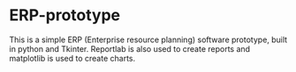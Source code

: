# ERP-prototype
This is a simple ERP (Enterprise resource planning) software prototype, built in python and Tkinter. Reportlab is also used to create reports and matplotlib is used to create charts.
